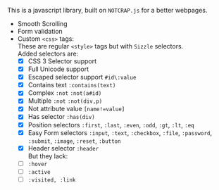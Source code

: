 This is a javascript library, built on `NOTCRAP.js` for a better webpages.
 - Smooth Scrolling
 - Form validation
 - Custom `<css>` tags:<br>
    These are regular `<style>` tags but with `Sizzle` selectors.<br>
    Added selectors are:
    - [x] CSS 3 Selector support<br>
    - [x] Full Unicode support<br>
    - [x] Escaped selector support `#id\:value`<br>
    - [x] Contains text `:contains(text)`<br>
    - [x] Complex `:not` `:not(a#id)`<br>
    - [x] Multiple `:not` `:not(div,p)`<br>
    - [x] Not attribute value `[name!=value]`<br>
    - [x] Has selector `:has(div)`<br>
    - [x] Position selectors `:first`, `:last`, `:even`, `:odd`, `:gt`, `:lt`, `:eq`<br>
    - [x] Easy Form selectors `:input`, `:text`, `:checkbox`, `:file`, `:password`, `:submit`, `:image`, `:reset`, `:button`<br>
    - [x] Header selector `:header`<br>
    But they lack:
    - [ ] `:hover`
    - [ ] `:active`
    - [ ] `:visited, :link`
